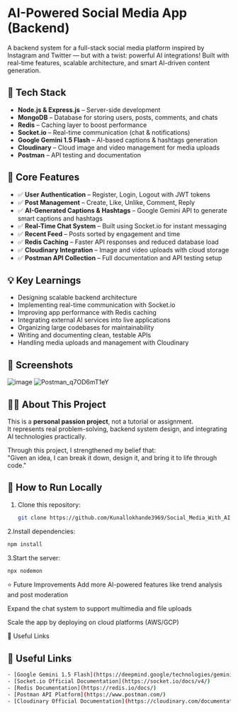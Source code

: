 # AI-Powered Social Media App (Backend)

A backend system for a full-stack social media platform inspired by Instagram and Twitter — but with a twist: powerful AI integrations! Built with real-time features, scalable architecture, and smart AI-driven content generation.

## 🚀 Tech Stack

- **Node.js & Express.js** – Server-side development
- **MongoDB** – Database for storing users, posts, comments, and chats
- **Redis** – Caching layer to boost performance
- **Socket.io** – Real-time communication (chat & notifications)
- **Google Gemini 1.5 Flash** – AI-based captions & hashtags generation
- **Cloudinary** – Cloud image and video management for media uploads
- **Postman** – API testing and documentation

## 🔧 Core Features

- ✅ **User Authentication** – Register, Login, Logout with JWT tokens
- ✅ **Post Management** – Create, Like, Unlike, Comment, Reply
- ✅ **AI-Generated Captions & Hashtags** – Google Gemini API to generate smart captions and hashtags
- ✅ **Real-Time Chat System** – Built using Socket.io for instant messaging
- ✅ **Recent Feed** – Posts sorted by engagement and time
- ✅ **Redis Caching** – Faster API responses and reduced database load
- ✅ **Cloudinary Integration** – Image and video uploads with cloud storage
- ✅ **Postman API Collection** – Full documentation and API testing setup

## 💡 Key Learnings

- Designing scalable backend architecture
- Implementing real-time communication with Socket.io
- Improving app performance with Redis caching
- Integrating external AI services into live applications
- Organizing large codebases for maintainability
- Writing and documenting clean, testable APIs
- Handling media uploads and management with Cloudinary

## 📸 Screenshots

![image](https://github.com/user-attachments/assets/3574610c-e072-4ed3-81c5-32e0b30d27be)
![Postman_q7OD6mT1eY](https://github.com/user-attachments/assets/504d629e-d86b-4c30-bab0-cb05c3f70392)

## 👨‍💻 About This Project

This is a **personal passion project**, not a tutorial or assignment.  
It represents real problem-solving, backend system design, and integrating AI technologies practically.

Through this project, I strengthened my belief that:  
"Given an idea, I can break it down, design it, and bring it to life through code."

## 📂 How to Run Locally

1. Clone this repository:
   ```bash
   git clone https://github.com/Kunallokhande3969/Social_Media_With_AI.git
   ```
2.Install dependencies:
   ```bash
npm install
```
3.Start the server:
 ```bash
npx nodemon
```

⭐ Future Improvements
Add more AI-powered features like trend analysis and post moderation

Expand the chat system to support multimedia and file uploads

Scale the app by deploying on cloud platforms (AWS/GCP)

🔗 Useful Links

## 🔗 Useful Links
 ```bash
- [Google Gemini 1.5 Flash](https://deepmind.google/technologies/gemini/)
- [Socket.io Official Documentation](https://socket.io/docs/v4/)
- [Redis Documentation](https://redis.io/docs/)
- [Postman API Platform](https://www.postman.com/)
- [Cloudinary Official Documentation](https://cloudinary.com/documentation)
```



